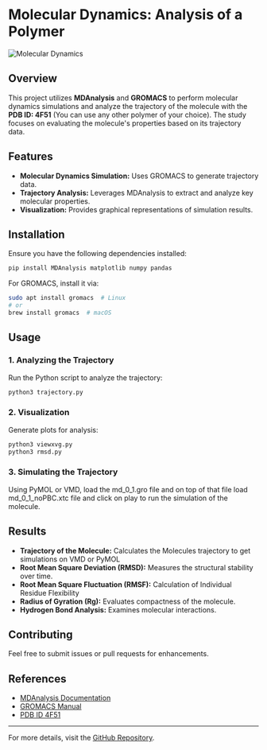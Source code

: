 # Molecular Dynamics: Analysis of a Polymer

![Molecular Dynamics](https://upload.wikimedia.org/wikipedia/commons/3/3d/Molecular_dynamics_simulation.gif)

## Overview
This project utilizes **MDAnalysis** and **GROMACS** to perform molecular dynamics simulations and analyze the trajectory of the molecule with the **PDB ID: 4F51** (You can use any other polymer of your choice). The study focuses on evaluating the molecule's properties based on its trajectory data.

## Features
- **Molecular Dynamics Simulation:** Uses GROMACS to generate trajectory data.
- **Trajectory Analysis:** Leverages MDAnalysis to extract and analyze key molecular properties.
- **Visualization:** Provides graphical representations of simulation results.

## Installation
Ensure you have the following dependencies installed:

```bash
pip install MDAnalysis matplotlib numpy pandas
```

For GROMACS, install it via:

```bash
sudo apt install gromacs  # Linux
# or
brew install gromacs  # macOS
```

## Usage
### 1. Analyzing the Trajectory
Run the Python script to analyze the trajectory:

```bash
python3 trajectory.py
```

### 2. Visualization
Generate plots for analysis:

```bash
python3 viewxvg.py
python3 rmsd.py
```

### 3. Simulating the Trajectory
Using PyMOL or VMD, load the md_0_1.gro file and on top of that file load md_0_1_noPBC.xtc file and click on play to run the simulation of the molecule.

## Results
- **Trajectory of the Molecule:** Calculates the Molecules trajectory to get simulations on VMD or PyMOL
- **Root Mean Square Deviation (RMSD):** Measures the structural stability over time.
- **Root Mean Square Fluctuation (RMSF):** Calculation of Individual Residue Flexibility
- **Radius of Gyration (Rg):** Evaluates compactness of the molecule.
- **Hydrogen Bond Analysis:** Examines molecular interactions.

## Contributing
Feel free to submit issues or pull requests for enhancements.

## References
- [MDAnalysis Documentation](https://www.mdanalysis.org/)
- [GROMACS Manual](http://www.gromacs.org/)
- [PDB ID 4F51](https://www.rcsb.org/structure/4F51)

---
For more details, visit the [GitHub Repository](https://github.com/Champion2049/MolecularDynamics).

